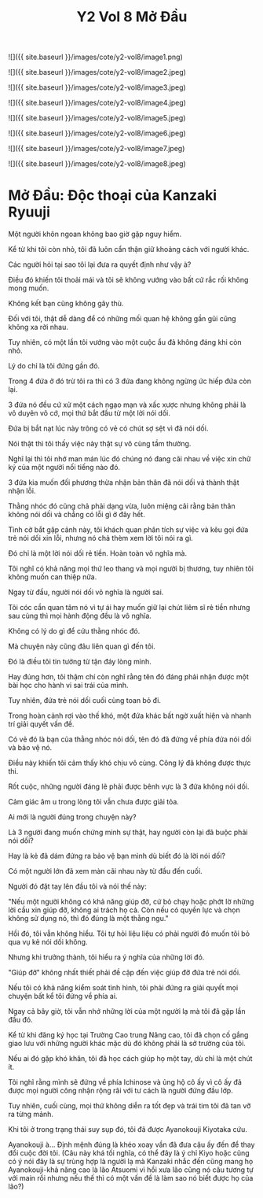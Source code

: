 ﻿---
layout: post
title: Y2 Vol 8 Mở Đầu
permalink: /y2-vol8/modau/
---

![]({{ site.baseurl }}/images/cote/y2-vol8/image1.png)

![]({{ site.baseurl }}/images/cote/y2-vol8/image2.jpeg)

![]({{ site.baseurl }}/images/cote/y2-vol8/image3.jpeg)

![]({{ site.baseurl }}/images/cote/y2-vol8/image4.jpeg)

![]({{ site.baseurl }}/images/cote/y2-vol8/image5.jpeg)

![]({{ site.baseurl }}/images/cote/y2-vol8/image6.jpeg)

![]({{ site.baseurl }}/images/cote/y2-vol8/image7.jpeg)

![]({{ site.baseurl }}/images/cote/y2-vol8/image8.jpeg)

# Mở Đầu: Độc thoại của Kanzaki Ryuuji

Một người khôn ngoan không bao giờ gặp nguy hiểm.

Kể từ khi tôi còn nhỏ, tôi đã luôn cẩn thận giữ khoảng cách với người khác.

Các người hỏi tại sao tôi lại đưa ra quyết định như vậy à?

Điều đó khiến tôi thoải mái và tôi sẽ không vướng vào bất cứ rắc rối không mong muốn.

Không kết bạn cũng không gây thù.

Đối với tôi, thật dễ dàng để có những mối quan hệ không gần gũi cũng không xa rời nhau.

Tuy nhiên, có một lần tôi vướng vào một cuộc ẩu đả không đáng khi còn nhỏ.

Lý do chỉ là tôi đứng gần đó.

Trong 4 đứa ở đó trừ tôi ra thì có 3 đứa đang không ngừng ức hiếp đứa còn lại.

3 đứa nó đều cứ xử một cách ngạo mạn và xấc xược nhưng không phải là vô duyên vô cớ, mọi thứ bắt đầu từ một lời nói dối.

Đứa bị bắt nạt lúc này trông có vẻ có chút sợ sệt vì đã nói dối.

Nói thật thì tôi thấy việc này thật sự vô cùng tầm thường.

Nghĩ lại thì tôi nhớ man mán lúc đó chúng nó đang cãi nhau về việc xin chữ ký của một người nối tiếng nào đó.

3 đứa kia muốn đối phương thừa nhận bản thân đã nói dối và thành thật nhận lỗi.

Thằng nhóc đó cũng chả phải dạng vừa, luôn miệng cãi rằng bản thân không nói dối và chẳng có lỗi gì ở đây hết.

Tình cờ bắt gặp cảnh này, tôi khách quan phân tích sự việc và kêu gọi đứa trẻ nói dối xin lỗi, nhưng nó chả thèm xem lời tôi nói ra gì.

Đó chỉ là một lời nói dối rẻ tiền. Hoàn toàn vô nghĩa mà.

Tôi nghĩ có khả năng mọi thứ leo thang và mọi người bị thương, tuy nhiên tôi không muốn can thiệp nữa.

Ngay từ đầu, người nói dối vô nghĩa là người sai.

Tôi cóc cần quan tâm nó vì tự ái hay muốn giữ lại chút liêm sĩ rẻ tiền nhưng sau cùng thì mọi hành động đều là vô nghĩa.

Không có lý do gì để cứu thằng nhóc đó.

Mà chuyện này cũng đâu liên quan gì đến tôi.

Đó là điều tôi tin tưởng từ tận đáy lòng mình.

Hay đúng hơn, tôi thậm chí còn nghĩ rằng tên đó đáng phải nhận được một bài học cho hành vi sai trái của mình.

Tuy nhiên, đứa trẻ nói dối cuối cùng toan bỏ đi.

Trong hoàn cảnh rơi vào thế khó, một đứa khác bất ngờ xuất hiện và nhanh trí giải quyết vấn đề.

Có vẻ đó là bạn của thằng nhóc nói dối, tên đó đã đứng về phía đứa nói dối và bảo vệ nó.

Điều này khiến tôi cảm thấy khó chịu vô cùng. Công lý đã không được thực thi.

Rốt cuộc, những người đáng lẽ phải được bênh vực là 3 đứa không nói dối.

Cảm giác âm u trong lòng tôi vẫn chưa được giải tỏa.

Ai mới là người đúng trong chuyện này?

Là 3 người đang muốn chứng minh sự thật, hay người còn lại đã buộc phải nói dối?

Hay là kẻ đã dám đứng ra bảo vệ bạn mình dù biết đó là lời nói dối?

Có một người lớn đã xem màn cãi nhau này từ đầu đến cuối.

Người đó đặt tay lên đầu tôi và nói thế này:

"Nếu một người không có khả năng giúp đỡ, cứ bỏ chạy hoặc phớt lờ những lời cầu xin giúp đỡ, không ai trách họ cả. Còn nếu có quyền lực và chọn không sử dụng nó, thì đó đúng là một thằng ngu."

Hồi đó, tôi vẫn không hiểu. Tôi tự hỏi liệu liệu có phải người đó muốn tôi bỏ qua vụ kẻ nói dối không.

Nhưng khi trưởng thành, tôi hiểu ra ý nghĩa của những lời đó.

\"Giúp đỡ\" không nhất thiết phải đề cập đến việc giúp đỡ đứa trẻ nói dối.

Nếu tôi có khả năng kiểm soát tình hình, tôi phải đứng ra giải quyết mọi chuyện bất kể tôi đứng về phía ai.

Ngay cả bây giờ, tôi vẫn nhớ những lời của một người lạ mà tôi đã gặp lần đầu đó.

Kể từ khi đăng ký học tại Trường Cao trung Nâng cao, tôi đã chọn cố gắng giao lưu với những người khác mặc dù đó không phải là sở trường của tôi.

Nếu ai đó gặp khó khăn, tôi đã học cách giúp họ một tay, dù chỉ là một chút ít.

Tôi nghĩ rằng mình sẽ đứng về phía Ichinose và ủng hộ cô ấy vì cô ấy đã được mọi người công nhận rộng rãi với tư cách là người đứng đầu lớp.

Tuy nhiên, cuối cùng, mọi thứ không diễn ra tốt đẹp và trái tim tôi đã tan vỡ ra từng mảnh.

Khi tôi ở trong trạng thái suy sụp đó, tôi đã được Ayanokouji Kiyotaka cứu.

Ayanokouji à... Định mệnh đúng là khéo xoay vần đã đưa cậu ấy đến để thay đổi cuộc đời tôi. (Câu này khá tối nghĩa, có thể đây là ý chỉ Kiyo hoặc cũng có ý nói đây là sự trùng hợp là người lạ mà Kanzaki nhắc đến cũng mang họ Ayanokouji-khả năng cao là lão Atsuomi vì hồi xưa lão cũng nó câu tương tự với main rồi nhưng nếu thế thì có một vấn đề là làm sao nó biết được họ của lão?)
